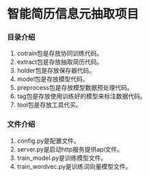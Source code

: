 # 智能简历信息元抽取项目

### 目录介绍
1. cotrain包是存放协同训练代码。
2. extract包是存放抽取简历代码。
3. holder包是存放保存器代码。
4. model包是存放模型代码。
5. preprocess包是存放模型数据预处理代码。
6. tag包是存放使用训练好的模型来标注数据代码。
7. tool包是存放工具代买。

### 文件介绍
1. config.py是配置文件。
2. server.py是启动http服务提供api文件。
3. train_model.py是训练模型文件。
4. train_wordvec.py是训练词向量模型文件。